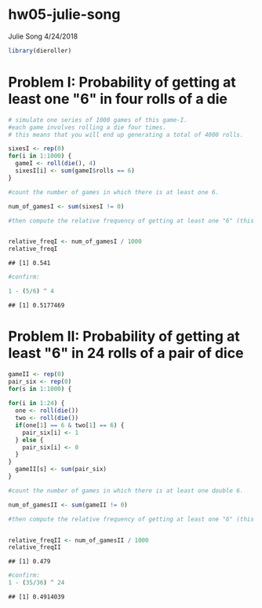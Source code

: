 hw05-julie-song
================
Julie Song
4/24/2018

``` r
library(dieroller)
```

Problem I: Probability of getting at least one "6" in four rolls of a die
=========================================================================

``` r
# simulate one series of 1000 games of this game-I.
#each game involves rolling a die four times. 
# this means that you will end up generating a total of 4000 rolls. 

sixesI <- rep(0)
for(i in 1:1000) {
  gameI <- roll(die(), 4)
  sixesI[i] <- sum(gameI$rolls == 6)
}

#count the number of games in which there is at least one 6. 

num_of_gamesI <- sum(sixesI != 0)

#then compute the relative frequency of getting at least one "6" (this will be the approximate probability)


relative_freqI <- num_of_gamesI / 1000
relative_freqI
```

    ## [1] 0.541

``` r
#confirm: 

1 - (5/6) ^ 4
```

    ## [1] 0.5177469

Problem II: Probability of getting at least "6" in 24 rolls of a pair of dice
=============================================================================

``` r
gameII <- rep(0)
pair_six <- rep(0)
for(s in 1:1000) {
  
for(i in 1:24) {
  one <- roll(die())
  two <- roll(die())
  if(one[1] == 6 & two[1] == 6) {
    pair_six[i] <- 1
  } else {
    pair_six[i] <- 0
  }
}
  gameII[s] <- sum(pair_six)
}

#count the number of games in which there is at least one double 6. 

num_of_gamesII <- sum(gameII != 0)

#then compute the relative frequency of getting at least one "6" (this will be the approximate probability)


relative_freqII <- num_of_gamesII / 1000
relative_freqII
```

    ## [1] 0.479

``` r
#confirm: 
1 - (35/36) ^ 24
```

    ## [1] 0.4914039
